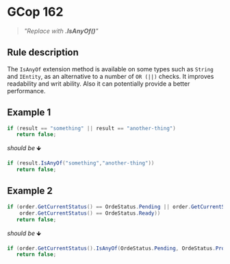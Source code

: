﻿# GCop 162

> *"Replace with **.IsAnyOf()**"*

## Rule description

The `IsAnyOf` extension method is available on some types such as `String` and `IEntity`, as an alternative to a number of `OR (||)` checks.
It improves readability and writ ability. Also it can potentially provide a better performance.

## Example 1

```csharp
if (result == "something" || result == "another-thing")
   return false;
```

*should be* 🡻

```csharp
if (result.IsAnyOf("something","another-thing"))
   return false;
```
 
## Example 2

```csharp
if (order.GetCurrentStatus() == OrdeStatus.Pending || order.GetCurrentStatus() == OrdeStatus.Processing ||
    order.GetCurrentStatus() == OrdeStatus.Ready))
   return false;
```

*should be* 🡻

```csharp
if (order.GetCurrentStatus().IsAnyOf(OrdeStatus.Pending, OrdeStatus.Processing, OrdeStatus.Ready))
   return false;
```

